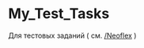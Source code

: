 # My_Test_Tasks
Для тестовых заданий ( см. [/Neoflex](https://github.com/vnukov-vv/My_Test_Tasks/tree/main/Neoflex) )
